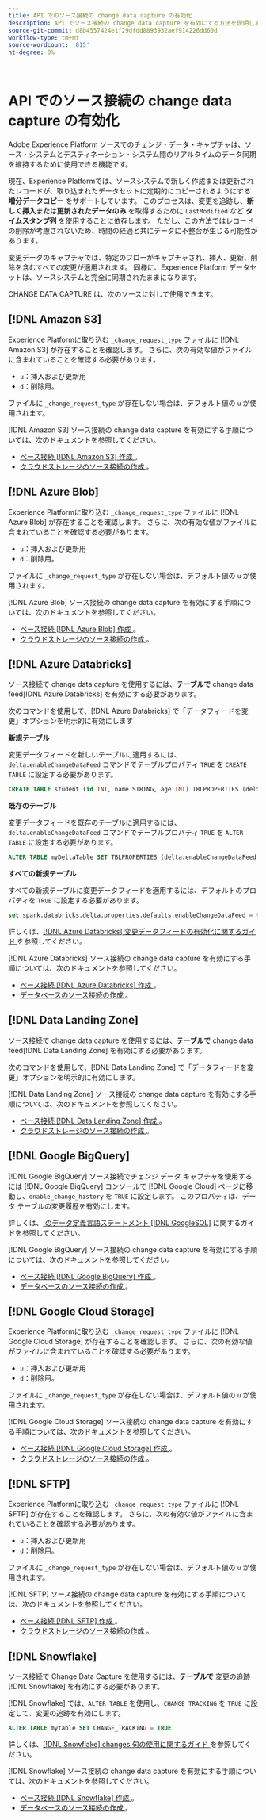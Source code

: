 ```yaml
---
title: API でのソース接続の change data capture の有効化
description: API でソース接続の change data capture を有効にする方法を説明します
source-git-commit: d8b4557424e1f29dfdd8893932aef914226dd60d
workflow-type: tm+mt
source-wordcount: '815'
ht-degree: 0%

---
```


# API でのソース接続の change data capture の有効化

Adobe Experience Platform ソースでのチェンジ・データ・キャプチャは、ソース・システムとデスティネーション・システム間のリアルタイムのデータ同期を維持するために使用できる機能です。

現在、Experience Platformでは、ソースシステムで新しく作成または更新されたレコードが、取り込まれたデータセットに定期的にコピーされるようにする **増分データコピー** をサポートしています。 このプロセスは、変更を追跡し、**新しく挿入または更新されたデータのみ** を取得するために `LastModified` など **タイムスタンプ列** を使用することに依存します。 ただし、この方法ではレコードの削除が考慮されないため、時間の経過と共にデータに不整合が生じる可能性があります。

変更データのキャプチャでは、特定のフローがキャプチャされ、挿入、更新、削除を含むすべての変更が適用されます。 同様に、Experience Platform データセットは、ソースシステムと完全に同期されたままになります。

CHANGE DATA CAPTURE は、次のソースに対して使用できます。

## [!DNL Amazon S3]

Experience Platformに取り込む `_change_request_type` ファイルに [!DNL Amazon S3] が存在することを確認します。 さらに、次の有効な値がファイルに含まれていることを確認する必要があります。

* `u`：挿入および更新用
* `d`：削除用。

ファイルに `_change_request_type` が存在しない場合は、デフォルト値の `u` が使用されます。

[!DNL Amazon S3] ソース接続の change data capture を有効にする手順については、次のドキュメントを参照してください。

* [ ベース接続  [!DNL Amazon S3]  作成 ](../api/create/cloud-storage/s3.md)。
* [ クラウドストレージのソース接続の作成 ](../api/collect/cloud-storage.md#create-a-source-connection)。

## [!DNL Azure Blob]

Experience Platformに取り込む `_change_request_type` ファイルに [!DNL Azure Blob] が存在することを確認します。 さらに、次の有効な値がファイルに含まれていることを確認する必要があります。

* `u`：挿入および更新用
* `d`：削除用。

ファイルに `_change_request_type` が存在しない場合は、デフォルト値の `u` が使用されます。

[!DNL Azure Blob] ソース接続の change data capture を有効にする手順については、次のドキュメントを参照してください。

* [ ベース接続  [!DNL Azure Blob]  作成 ](../api/create/cloud-storage/blob.md)。
* [ クラウドストレージのソース接続の作成 ](../api/collect/cloud-storage.md#create-a-source-connection)。

## [!DNL Azure Databricks]

ソース接続で change data capture を使用するには、**テーブルで** change data feed[!DNL Azure Databricks] を有効にする必要があります。

次のコマンドを使用して、[!DNL Azure Databricks] で「データフィードを変更」オプションを明示的に有効にします

**新規テーブル**

変更データフィードを新しいテーブルに適用するには、`delta.enableChangeDataFeed` コマンドでテーブルプロパティ `TRUE` を `CREATE TABLE` に設定する必要があります。

```sql
CREATE TABLE student (id INT, name STRING, age INT) TBLPROPERTIES (delta.enableChangeDataFeed = true)
```

**既存のテーブル**

変更データフィードを既存のテーブルに適用するには、`delta.enableChangeDataFeed` コマンドでテーブルプロパティ `TRUE` を `ALTER TABLE` に設定する必要があります。

```sql
ALTER TABLE myDeltaTable SET TBLPROPERTIES (delta.enableChangeDataFeed = true)
```

**すべての新規テーブル**

すべての新規テーブルに変更データフィードを適用するには、デフォルトのプロパティを `TRUE` に設定する必要があります。

```sql
set spark.databricks.delta.properties.defaults.enableChangeDataFeed = true;
```

詳しくは、[[!DNL Azure Databricks]  変更データフィードの有効化に関するガイド ](https://docs.databricks.com/aws/en/delta/delta-change-data-feed#enable-change-data-feed) を参照してください。

[!DNL Azure Databricks] ソース接続の change data capture を有効にする手順については、次のドキュメントを参照してください。

* [ ベース接続  [!DNL Azure Databricks]  作成 ](../api/create/databases/databricks.md)。
* [ データベースのソース接続の作成 ](../api/collect/database-nosql.md#create-a-source-connection)。

## [!DNL Data Landing Zone]

ソース接続で change data capture を使用するには、**テーブルで** change data feed[!DNL Data Landing Zone] を有効にする必要があります。

次のコマンドを使用して、[!DNL Data Landing Zone] で「データフィードを変更」オプションを明示的に有効にします。

[!DNL Data Landing Zone] ソース接続の change data capture を有効にする手順については、次のドキュメントを参照してください。

* [ ベース接続  [!DNL Data Landing Zone]  作成 ](../api/create/cloud-storage/data-landing-zone.md)。
* [ クラウドストレージのソース接続の作成 ](../api/collect/cloud-storage.md#create-a-source-connection)。

## [!DNL Google BigQuery]

[!DNL Google BigQuery] ソース接続でチェンジ データ キャプチャを使用するには [!DNL Google BigQuery] コンソールで [!DNL Google Cloud] ページに移動し、`enable_change_history` を `TRUE` に設定します。 このプロパティは、データ テーブルの変更履歴を有効にします。

詳しくは、[ のデータ定義言語ステートメント  [!DNL GoogleSQL]](https://cloud.google.com/bigquery/docs/reference/standard-sql/data-definition-language#table_option_list) に関するガイドを参照してください。

[!DNL Google BigQuery] ソース接続の change data capture を有効にする手順については、次のドキュメントを参照してください。

* [ ベース接続  [!DNL Google BigQuery]  作成 ](../api/create/databases/bigquery.md)。
* [ データベースのソース接続の作成 ](../api/collect/database-nosql.md#create-a-source-connection)。

## [!DNL Google Cloud Storage]

Experience Platformに取り込む `_change_request_type` ファイルに [!DNL Google Cloud Storage] が存在することを確認します。 さらに、次の有効な値がファイルに含まれていることを確認する必要があります。

* `u`：挿入および更新用
* `d`：削除用。

ファイルに `_change_request_type` が存在しない場合は、デフォルト値の `u` が使用されます。

[!DNL Google Cloud Storage] ソース接続の change data capture を有効にする手順については、次のドキュメントを参照してください。

* [ ベース接続  [!DNL Google Cloud Storage]  作成 ](../api/create/cloud-storage/google.md)。
* [ クラウドストレージのソース接続の作成 ](../api/collect/cloud-storage.md#create-a-source-connection)。


## [!DNL SFTP]

Experience Platformに取り込む `_change_request_type` ファイルに [!DNL SFTP] が存在することを確認します。 さらに、次の有効な値がファイルに含まれていることを確認する必要があります。

* `u`：挿入および更新用
* `d`：削除用。

ファイルに `_change_request_type` が存在しない場合は、デフォルト値の `u` が使用されます。

[!DNL SFTP] ソース接続の change data capture を有効にする手順については、次のドキュメントを参照してください。

* [ ベース接続  [!DNL SFTP]  作成 ](../api/create/cloud-storage/sftp.md)。
* [ クラウドストレージのソース接続の作成 ](../api/collect/cloud-storage.md#create-a-source-connection)。


## [!DNL Snowflake]

ソース接続で Change Data Capture を使用するには、**テーブルで** 変更の追跡 [!DNL Snowflake] を有効にする必要があります。

[!DNL Snowflake] では、`ALTER TABLE` を使用し、`CHANGE_TRACKING` を `TRUE` に設定して、変更の追跡を有効にします。

```sql
ALTER TABLE mytable SET CHANGE_TRACKING = TRUE
```

詳しくは、[[!DNL Snowflake] changes 句の使用に関するガイド ](https://docs.snowflake.com/en/sql-reference/constructs/changes#usage-notes) を参照してください。

[!DNL Snowflake] ソース接続の change data capture を有効にする手順については、次のドキュメントを参照してください。

* [ ベース接続  [!DNL Snowflake]  作成 ](../api/create/databases/snowflake.md)。
* [ データベースのソース接続の作成 ](../api/collect/database-nosql.md#create-a-source-connection)。

